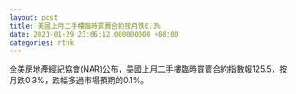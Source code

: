 ```yaml
---
layout: post
title: 美國上月二手樓臨時買賣合約按月跌0.3%
date: 2021-01-29 23:06:12.000000000 +08:00
categories: rthk
---
```


全美房地產經紀協會(NAR)公布，美國上月二手樓臨時買賣合約指數報125.5，按月跌0.3%，跌幅多過市場預期的0.1%。
